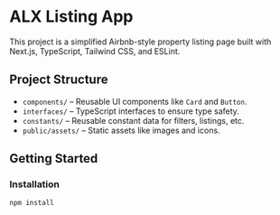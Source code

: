 # ALX Listing App

This project is a simplified Airbnb-style property listing page built with Next.js, TypeScript, Tailwind CSS, and ESLint.

## Project Structure

- `components/` – Reusable UI components like `Card` and `Button`.
- `interfaces/` – TypeScript interfaces to ensure type safety.
- `constants/` – Reusable constant data for filters, listings, etc.
- `public/assets/` – Static assets like images and icons.

## Getting Started

### Installation

```bash
npm install
